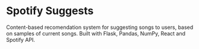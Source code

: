 # Spotify Suggests 
Content-based recomendation system for suggesting songs to users, based on samples of current songs. Built with Flask, Pandas, NumPy, React and Spotify API. 
